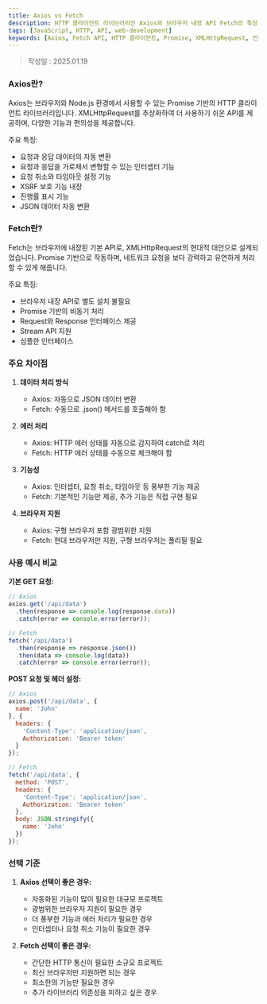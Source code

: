 ```yaml
---
title: Axios vs Fetch
description: HTTP 클라이언트 라이브러리인 Axios와 브라우저 내장 API Fetch의 특징, 차이점 및 활용 사례 비교
tags: [JavaScript, HTTP, API, web-development]
keywords: [Axios, Fetch API, HTTP 클라이언트, Promise, XMLHttpRequest, 인터셉터, JSON 변환, 에러 처리, 브라우저 호환성]
---
```


>작성일 : 2025.01.19

### Axios란?

Axios는 브라우저와 Node.js 환경에서 사용할 수 있는 Promise 기반의 HTTP 클라이언트 라이브러리입니다. XMLHttpRequest를 추상화하여 더 사용하기 쉬운 API를 제공하며, 다양한 기능과 편의성을 제공합니다.

주요 특징:
- 요청과 응답 데이터의 자동 변환
- 요청과 응답을 가로채서 변형할 수 있는 인터셉터 기능
- 요청 취소와 타임아웃 설정 기능
- XSRF 보호 기능 내장
- 진행률 표시 기능
- JSON 데이터 자동 변환

### Fetch란?

Fetch는 브라우저에 내장된 기본 API로, XMLHttpRequest의 현대적 대안으로 설계되었습니다. Promise 기반으로 작동하며, 네트워크 요청을 보다 강력하고 유연하게 처리할 수 있게 해줍니다.

주요 특징:
- 브라우저 내장 API로 별도 설치 불필요
- Promise 기반의 비동기 처리
- Request와 Response 인터페이스 제공
- Stream API 지원
- 심플한 인터페이스

### 주요 차이점

1. **데이터 처리 방식**
   - Axios: 자동으로 JSON 데이터 변환
   - Fetch: 수동으로 .json() 메서드를 호출해야 함

2. **에러 처리**
   - Axios: HTTP 에러 상태를 자동으로 감지하여 catch로 처리
   - Fetch: HTTP 에러 상태를 수동으로 체크해야 함

3. **기능성**
   - Axios: 인터셉터, 요청 취소, 타임아웃 등 풍부한 기능 제공
   - Fetch: 기본적인 기능만 제공, 추가 기능은 직접 구현 필요

4. **브라우저 지원**
   - Axios: 구형 브라우저 포함 광범위한 지원
   - Fetch: 현대 브라우저만 지원, 구형 브라우저는 폴리필 필요

### 사용 예시 비교

**기본 GET 요청:**
```javascript
// Axios
axios.get('/api/data')
  .then(response => console.log(response.data))
  .catch(error => console.error(error));

// Fetch
fetch('/api/data')
  .then(response => response.json())
  .then(data => console.log(data))
  .catch(error => console.error(error));
```

**POST 요청 및 헤더 설정:**
```javascript
// Axios
axios.post('/api/data', {
  name: 'John'
}, {
  headers: {
    'Content-Type': 'application/json',
    Authorization: 'Bearer token'
  }
});

// Fetch
fetch('/api/data', {
  method: 'POST',
  headers: {
    'Content-Type': 'application/json',
    Authorization: 'Bearer token'
  },
  body: JSON.stringify({
    name: 'John'
  })
});
```

### 선택 기준

1. **Axios 선택이 좋은 경우:**
   - 자동화된 기능이 많이 필요한 대규모 프로젝트
   - 광범위한 브라우저 지원이 필요한 경우
   - 더 풍부한 기능과 에러 처리가 필요한 경우
   - 인터셉터나 요청 취소 기능이 필요한 경우

2. **Fetch 선택이 좋은 경우:**
   - 간단한 HTTP 통신이 필요한 소규모 프로젝트
   - 최신 브라우저만 지원하면 되는 경우
   - 최소한의 기능만 필요한 경우
   - 추가 라이브러리 의존성을 피하고 싶은 경우